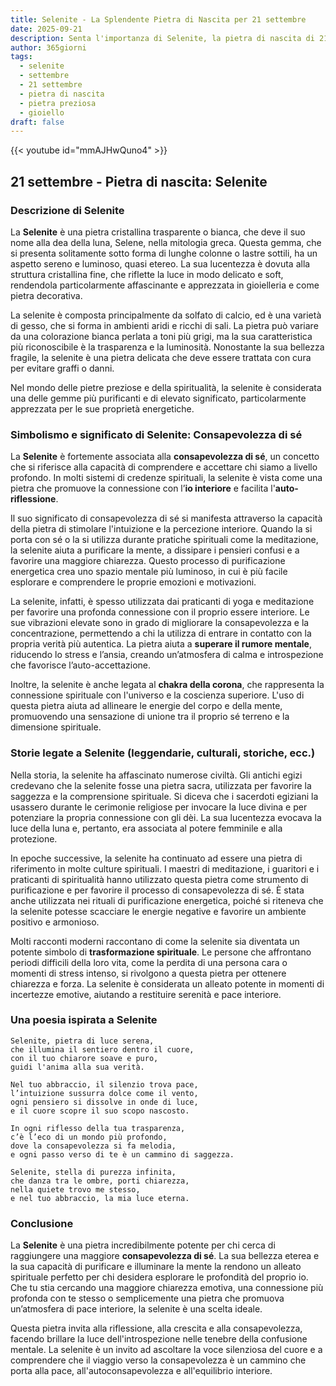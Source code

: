 ```yaml
---
title: Selenite - La Splendente Pietra di Nascita per 21 settembre
date: 2025-09-21
description: Senta l'importanza di Selenite, la pietra di nascita di 21 settembre che simboleggia Consapevolezza di sé. Lasci che la sua bellezza e il suo significato illuminino la sua giornata.
author: 365giorni
tags:
  - selenite
  - settembre
  - 21 settembre
  - pietra di nascita
  - pietra preziosa
  - gioiello
draft: false
---
```


{{< youtube id="mmAJHwQuno4" >}}

## 21 settembre - Pietra di nascita: Selenite

### Descrizione di Selenite

La **Selenite** è una pietra cristallina trasparente o bianca, che deve il suo nome alla dea della luna, Selene, nella mitologia greca. Questa gemma, che si presenta solitamente sotto forma di lunghe colonne o lastre sottili, ha un aspetto sereno e luminoso, quasi etereo. La sua lucentezza è dovuta alla struttura cristallina fine, che riflette la luce in modo delicato e soft, rendendola particolarmente affascinante e apprezzata in gioielleria e come pietra decorativa.

La selenite è composta principalmente da solfato di calcio, ed è una varietà di gesso, che si forma in ambienti aridi e ricchi di sali. La pietra può variare da una colorazione bianca perlata a toni più grigi, ma la sua caratteristica più riconoscibile è la trasparenza e la luminosità. Nonostante la sua bellezza fragile, la selenite è una pietra delicata che deve essere trattata con cura per evitare graffi o danni.

Nel mondo delle pietre preziose e della spiritualità, la selenite è considerata una delle gemme più purificanti e di elevato significato, particolarmente apprezzata per le sue proprietà energetiche.

### Simbolismo e significato di Selenite: Consapevolezza di sé

La **Selenite** è fortemente associata alla **consapevolezza di sé**, un concetto che si riferisce alla capacità di comprendere e accettare chi siamo a livello profondo. In molti sistemi di credenze spirituali, la selenite è vista come una pietra che promuove la connessione con l’**io interiore** e facilita l'**auto-riflessione**.

Il suo significato di consapevolezza di sé si manifesta attraverso la capacità della pietra di stimolare l'intuizione e la percezione interiore. Quando la si porta con sé o la si utilizza durante pratiche spirituali come la meditazione, la selenite aiuta a purificare la mente, a dissipare i pensieri confusi e a favorire una maggiore chiarezza. Questo processo di purificazione energetica crea uno spazio mentale più luminoso, in cui è più facile esplorare e comprendere le proprie emozioni e motivazioni.

La selenite, infatti, è spesso utilizzata dai praticanti di yoga e meditazione per favorire una profonda connessione con il proprio essere interiore. Le sue vibrazioni elevate sono in grado di migliorare la consapevolezza e la concentrazione, permettendo a chi la utilizza di entrare in contatto con la propria verità più autentica. La pietra aiuta a **superare il rumore mentale**, riducendo lo stress e l’ansia, creando un’atmosfera di calma e introspezione che favorisce l’auto-accettazione.

Inoltre, la selenite è anche legata al **chakra della corona**, che rappresenta la connessione spirituale con l'universo e la coscienza superiore. L'uso di questa pietra aiuta ad allineare le energie del corpo e della mente, promuovendo una sensazione di unione tra il proprio sé terreno e la dimensione spirituale.

### Storie legate a Selenite (leggendarie, culturali, storiche, ecc.)

Nella storia, la selenite ha affascinato numerose civiltà. Gli antichi egizi credevano che la selenite fosse una pietra sacra, utilizzata per favorire la saggezza e la comprensione spirituale. Si diceva che i sacerdoti egiziani la usassero durante le cerimonie religiose per invocare la luce divina e per potenziare la propria connessione con gli dèi. La sua lucentezza evocava la luce della luna e, pertanto, era associata al potere femminile e alla protezione.

In epoche successive, la selenite ha continuato ad essere una pietra di riferimento in molte culture spirituali. I maestri di meditazione, i guaritori e i praticanti di spiritualità hanno utilizzato questa pietra come strumento di purificazione e per favorire il processo di consapevolezza di sé. È stata anche utilizzata nei rituali di purificazione energetica, poiché si riteneva che la selenite potesse scacciare le energie negative e favorire un ambiente positivo e armonioso.

Molti racconti moderni raccontano di come la selenite sia diventata un potente simbolo di **trasformazione spirituale**. Le persone che affrontano periodi difficili della loro vita, come la perdita di una persona cara o momenti di stress intenso, si rivolgono a questa pietra per ottenere chiarezza e forza. La selenite è considerata un alleato potente in momenti di incertezze emotive, aiutando a restituire serenità e pace interiore.

### Una poesia ispirata a Selenite

```
Selenite, pietra di luce serena,
che illumina il sentiero dentro il cuore,
con il tuo chiarore soave e puro,
guidi l'anima alla sua verità.

Nel tuo abbraccio, il silenzio trova pace,
l’intuizione sussurra dolce come il vento,
ogni pensiero si dissolve in onde di luce,
e il cuore scopre il suo scopo nascosto.

In ogni riflesso della tua trasparenza,
c’è l’eco di un mondo più profondo,
dove la consapevolezza si fa melodia,
e ogni passo verso di te è un cammino di saggezza.

Selenite, stella di purezza infinita,
che danza tra le ombre, porti chiarezza,
nella quiete trovo me stesso,
e nel tuo abbraccio, la mia luce eterna.
```

### Conclusione

La **Selenite** è una pietra incredibilmente potente per chi cerca di raggiungere una maggiore **consapevolezza di sé**. La sua bellezza eterea e la sua capacità di purificare e illuminare la mente la rendono un alleato spirituale perfetto per chi desidera esplorare le profondità del proprio io. Che tu stia cercando una maggiore chiarezza emotiva, una connessione più profonda con te stesso o semplicemente una pietra che promuova un’atmosfera di pace interiore, la selenite è una scelta ideale.

Questa pietra invita alla riflessione, alla crescita e alla consapevolezza, facendo brillare la luce dell'introspezione nelle tenebre della confusione mentale. La selenite è un invito ad ascoltare la voce silenziosa del cuore e a comprendere che il viaggio verso la consapevolezza è un cammino che porta alla pace, all'autoconsapevolezza e all'equilibrio interiore.